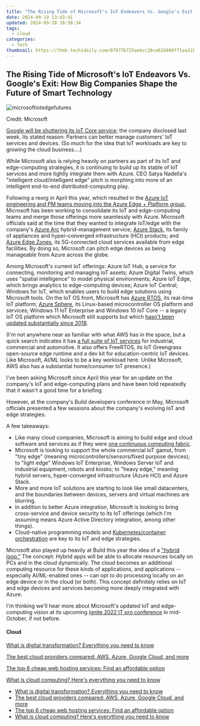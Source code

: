 ```yaml
---
title: "The Rising Tide of Microsoft's IoT Endeavors Vs. Google's Exit: How Big Companies Shape the Future of Smart Technology"
date: 2024-09-19 13:43:41
updated: 2024-09-20 10:58:34
tags:
  - cloud
categories:
  - tech
thumbnail: https://thmb.techidaily.com/07877b725aebcc26ce626860ff1aa31b598ca62f4a725eae923eeb25fe929021.jpg
---
```


## The Rising Tide of Microsoft's IoT Endeavors Vs. Google's Exit: How Big Companies Shape the Future of Smart Technology

![microsoftiotedgefutures](https://www.zdnet.com/a/img/resize/ab45baac014728d8614f511da7f173adb242007d/2022/08/23/3af2ee86-3f98-4a23-a988-72035f43ac5b/microsoftiotedgefutures.jpg?auto=webp&width=1280)

Credit: Microsoft

[Google will be shuttering its IoT Core service](https://techcrunch.com/2022/08/17/google-cloud-will-shutter-its-iot-core-service-next-year/); the company disclosed last week. Its stated reason: Partners can better manage customers' IoT services and devices. (So much for the idea that IoT workloads are key to growing the cloud business....)   
  
While Microsoft also is relying heavily on partners as part of its IoT and edge-computing strategies, it is continuing to build up its stable of IoT services and more tightly integrate them with Azure. CEO Satya Nadella's "intelligent cloud/intelligent edge" pitch is morphing into more of an intelligent end-to-end distributed-computing play.   
  
Following a reorg in April this year, which resulted in the [Azure IoT engineering and PM teams moving into the Azure Edge + Platform group](https://www.zdnet.com/article/microsoft-president-of-15000-person-digital-transformation-group-james-phillips-is-out/), Microsoft has been working to consolidate its IoT and edge-computing teams and merge those offerings more seamlessly with Azure. Microsoft officials said at the time that they wanted to integrate IoT/edge with the company's [Azure Arc](https://www.zdnet.com/article/microsoft-enables-more-azure-services-to-run-anywhere-via-azure-arc/) hybrid-management service; [Azure Stack](https://www.zdnet.com/article/microsofts-hybrid-2-0-strategy-azure-arc-azure-stack-hub-azure-stack-edge-explained/), its family of appliances and hyper-converged infrastructure (HCI) products; and [Azure Edge Zones](https://www.zdnet.com/article/microsoft-to-enable-new-5g-edge-computing-scenarios-with-azure-edge-zones-now-in-private-preview/), its 5G-connected cloud services available from edge facilities. By doing so, Microsoft can pitch edge devices as being manageable from Azure across the globe.   
  
Among Microsoft's current IoT offerings: Azure IoT Hub, a service for connecting, monitoring and managing IoT assets; Azure Digital Twins, which uses "spatial intelligence" to model physical environments; Azure IoT Edge, which brings analytics to edge-computing devices; Azure IoT Central; Windows for IoT, which enables users to build edge solutions using Microsoft tools. On the IoT OS front, Microsoft has [Azure RTOS](https://www.zdnet.com/article/microsoft-to-combine-windows-10-iot-core-and-iot-enterprise-in-2021/), its real-time IoT platform; [Azure Sphere](https://www.zdnet.com/article/microsofts-azure-sphere-its-linux-based-microcontroller-plus-cloud-service-hits-general-availability/), its Linux-based microcontroller OS platform and services; Windows 11 IoT Enterprise and Windows 10 IoT Core -- a legacy IoT OS platform which Microsoft still supports but which [hasn't been updated substantially since 2018](https://docs.microsoft.com/en-us/lifecycle/products/windows-10-iot-core).   
  
(I'm not anywhere near as familiar with what AWS has in the space, but a quick search indicates it has [a full suite of IoT services](https://buy.geni.us/Proxy.ashx?TSID=368250&GR%5FURL=https%3A%2F%2Faws.amazon.com%2Fiot%2F%3Ftag%3Dzd-buy-button-20%26ascsubtag%3D%5F%5FCOM%5FCLICK%5FID%5F%5F%7C9719efbb-93b1-455f-8814-b0030469c650%7Cdtp&dtb=1) for industrial, commercial and automotive. It also offers FreeRTOS, its IoT Greengrass open-source edge runtime and a dev kit for education-centric IoT devices. Like Microsoft, AI/ML looks to be a key workload here. Unlike Microsoft, AWS also has a substantial home/consumer IoT presence.)   
  
I've been asking Microsoft since April this year for an update on the company's IoT and edge-computing plans and have been told repeatedly that it wasn't a good time for a briefing.   
  
However, at the company's Build developers conference in May, Microsoft officials presented a few sessions about the company's evolving IoT and edge strategies. 

A few takeaways:

* Like many cloud companies, Microsoft is aiming to build edge and cloud software and services as if they were [one continuous computing fabric](https://www.reddit.com/r/technology/comments/uz33f3/im%5Fkevin%5Fscott%5Fchief%5Ftechnology%5Fofficer%5Fof/).
* Microsoft is looking to support the whole commercial IoT gamut, from "tiny edge" (meaning microcontrollers/sensors/fixed purpose devices); to "light edge" Windows IoT Enterprise, Windows Server IoT and industrial equipment, robots and kiosks; to "heavy edge," meaning hybrid servers, hyper-converged infrastructure (Azure HCI) and Azure Stack.
* More and more IoT solutions are starting to look like small datacenters, and the boundaries between devices, servers and virtual machines are blurring.
* In addition to better Azure integration, Microsoft is looking to bring cross-service and device security to its IoT offerings (which I'm assuming means Azure Active Directory integration, among other things).
* Cloud-native programming models and [Kubernetes/container orchestration](https://www.zdnet.com/article/microsoft-is-enabling-kubernetes-for-windows-edge-computing-devices-via-project-haven/) are key to its IoT and edge strategies.

Microsoft also played up heavily at Build this year the idea of a ["hybrid loop."](https://www.zdnet.com/article/project-volterra-microsoft-is-building-an-arm-dev-kit-on-the-snapdragon-compute-platform/) The concept: Hybrid apps will be able to allocate resources locally on PCs and in the cloud dynamically. The cloud becomes an additional computing resource for these kinds of applications, and applications -- especially AI/ML-enabled ones -- can opt to do processing locally on an edge device or in the cloud (or both). This concept definitely relies on IoT and edge devices and services becoming more deeply integrated with Azure.

I'm thinking we'll hear more about Microsoft's updated IoT and edge-computing vision at its upcoming [Ignite 2022 IT pro conference](https://ignite.microsoft.com/en-US/) in mid-October, if not before. 

#### Cloud

[​What is digital transformation? Everything you need to know](https://www.zdnet.com/article/what-is-digital-transformation-everything-you-need-to-know-about-how-technology-is-reshaping/ "​What is digital transformation? Everything you need to know")

[The best cloud providers compared: AWS, Azure, Google Cloud, and more](https://www.zdnet.com/article/the-top-cloud-providers-of-2021-aws-microsoft-azure-google-cloud-hybrid-saas/ "The best cloud providers compared: AWS, Azure, Google Cloud, and more")

[The top 6 cheap web hosting services: Find an affordable option](https://www.zdnet.com/article/best-cheap-web-hosting/ "The top 6 cheap web hosting services: Find an affordable option")

[What is cloud computing? Here's everything you need to know](https://www.zdnet.com/article/what-is-cloud-computing-everything-you-need-to-know-about-the-cloud/ "What is cloud computing? Here's everything you need to know")

* [​What is digital transformation? Everything you need to know](https://www.zdnet.com/article/what-is-digital-transformation-everything-you-need-to-know-about-how-technology-is-reshaping/ "​What is digital transformation? Everything you need to know")
* [The best cloud providers compared: AWS, Azure, Google Cloud, and more](https://www.zdnet.com/article/the-top-cloud-providers-of-2021-aws-microsoft-azure-google-cloud-hybrid-saas/ "The best cloud providers compared: AWS, Azure, Google Cloud, and more")
* [The top 6 cheap web hosting services: Find an affordable option](https://www.zdnet.com/article/best-cheap-web-hosting/ "The top 6 cheap web hosting services: Find an affordable option")
* [What is cloud computing? Here's everything you need to know](https://www.zdnet.com/article/what-is-cloud-computing-everything-you-need-to-know-about-the-cloud/ "What is cloud computing? Here's everything you need to know")

<ins class="adsbygoogle"
     style="display:block"
     data-ad-format="autorelaxed"
     data-ad-client="ca-pub-7571918770474297"
     data-ad-slot="1223367746"></ins>



<ins class="adsbygoogle"
     style="display:block"
     data-ad-client="ca-pub-7571918770474297"
     data-ad-slot="8358498916"
     data-ad-format="auto"
     data-full-width-responsive="true"></ins>
